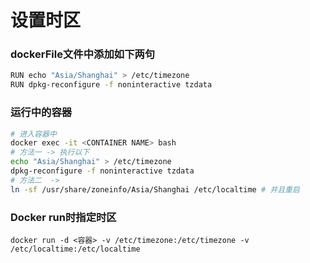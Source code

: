 # 设置时区

### dockerFile文件中添加如下两句

```bash
RUN echo "Asia/Shanghai" > /etc/timezone
RUN dpkg-reconfigure -f noninteractive tzdata
```

### 运行中的容器

```bash
# 进入容器中
docker exec -it <CONTAINER NAME> bash
# 方法一 -> 执行以下
echo "Asia/Shanghai" > /etc/timezone
dpkg-reconfigure -f noninteractive tzdata
# 方法二  -> 
ln -sf /usr/share/zoneinfo/Asia/Shanghai /etc/localtime # 并且重启
```

### Docker run时指定时区

```
docker run -d <容器> -v /etc/timezone:/etc/timezone -v /etc/localtime:/etc/localtime
```

